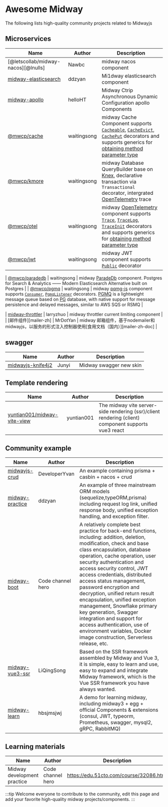 # Awesome Midway

The following lists high-quality community projects related to Midwayjs

## Microservices

| Name                                         | Author      | Description                                                                                                                                                                                         |
| -------------------------------------------- | ----------- | --------------------------------------------------------------------------------------------------------------------------------------------------------------------------------------------------- |
| [@letscollab/midway-nacos][@lnulls]          | Nawbc       | midway nacos component                                                                                                                                                                              |
| [midway-elasticsearch][midway-elasticsearch] | ddzyan      | Mi1dway elasticsearch component                                                                                                                                                                     |
| [midway-apollo][midway-apollo]               | helloHT     | Midway Ctrip Asynchronous Dynamic Configuration apollo Components                                                                                                                                   |
| [@mwcp/cache][@mwcp/cache]                   | waitingsong | midway Cache Component supports [`Cacheable`][Cacheable], [`CacheEvict`][CacheEvict], [`CachePut`][CachePut] decorators and supports generics for [obtaining method parameter type][cache-generics] |
| [@mwcp/kmore][@mwcp/kmore]                   | waitingsong | midway Database QueryBuilder base on [Knex], declarative transaction via `Transactional` decorator, intergrated [OpenTelemetry] trace                                                               |
| [@mwcp/otel][@mwcp/otel]                     | waitingsong | midway [OpenTelemetry] component supports [`Trace`][Trace], [`TraceLog`][TraceLog], [`TraceInit`][TraceInit] decorators and supports generics for [obtaining method parameter type][otel-generics]  |
| [@mwcp/jwt][@mwcp/jwt]                       | waitingsong | midway JWT component supports [`Public`][jwt-public] decorator                                                                                                                                      |


|  [@mwcp/paradedb][@mwcp/paradedb]                    | waitingsong | midway [ParadeDb] component. Postgres for Search & Analytics —— Modern Elasticsearch Alternative built on Postgres  |
| [@mwcp/pgmq][@mwcp/pgmq]                     | waitingsong | midway [pqmg-js] component supports [`Consumer`][Consumer], [`PgmqListener`][PgmqListener] decorators. [PGMQ] is a lightweight message queue based on [PG] database, with native support for message persistence and delayed messages, similar to AWS SQS or RSMQ |

| [midway-throttler][midway-throttler]         | larryzhuo   | midway throttler current limiting component                                                                                                                                                         |
| [邮件组件][mailer-zh]                        | MrDotYan    | midway 邮箱组件，基于nodemailer和midwayjs，以服务的形式注入控制器使用[食用文档（国内）][mailer-zh-doc]                                                                                              |
## swagger

| Name                                   | Author | Description             |
| -------------------------------------- | ------ | ----------------------- |
| [midwayjs-knife4j2][midwayjs-knife4j2] | Junyi  | Midway swagger new skin |

## Template rendering

| Name                                                       | Author     | Description                                                                                         |
| ---------------------------------------------------------- | ---------- | --------------------------------------------------------------------------------------------------- |
| [yuntian001/midway-vite-view][yuntian001/midway-vite-view] | yuntian001 | The midway vite server-side rendering (ssr)/client rendering (client) component supports vue3 react |

## Community example

| Name                               | Author            | Description                                                                                                                                                                                                                                                                                                                                                                                                                                                                                                                                                                                     |
| ---------------------------------- | ----------------- | ----------------------------------------------------------------------------------------------------------------------------------------------------------------------------------------------------------------------------------------------------------------------------------------------------------------------------------------------------------------------------------------------------------------------------------------------------------------------------------------------------------------------------------------------------------------------------------------------- |
| [midwayjs-crud][midwayjs-crud]     | DeveloperYvan     | An example containing prisma + casbin + nacos + crud                                                                                                                                                                                                                                                                                                                                                                                                                                                                                                                                            |
| [midway-practice][midway-practice] | ddzyan            | An example of three mainstream ORM models (sequelize,typeORM,prisma) including request log link, unified response body, unified exception handling, and exception filter.                                                                                                                                                                                                                                                                                                                                                                                                                       |
| [midway-boot][midway-boot]         | Code channel hero | A relatively complete best practice for back-end functions, including: addition, deletion, modification, check and base class encapsulation, database operation, cache operation, user security authentication and access security control, JWT access credentials, distributed access status management, password encryption and decryption, unified return result encapsulation, unified exception management, Snowflake primary key generation, Swagger integration and support for access authentication, use of environment variables, Docker image construction, Serverless release, etc. |
| [midway-vue3-ssr][midway-vue3-ssr] | LiQingSong        | Based on the SSR framework assembled by Midway and Vue 3, it is simple, easy to learn and use, easy to expand and integrate Midway framework, which is the Vue SSR framework you have always wanted.                                                                                                                                                                                                                                                                                                                                                                                            |
| [midway-learn][midway-learn]       | hbsjmsjwj         | A demo for learning midway, including midway3 + egg + official Components & extensions (consul, JWT, typeorm, Prometheus, swagger, mysql2, gRPC, RabbitMQ)                                                                                                                                                                                                                                                                                                                                                                                                                                      |

## Learning materials

| Name                        | Author            | Description                             |
| --------------------------- | ----------------- | --------------------------------------- |
| Midway development practice | Code channel hero | https://edu.51cto.com/course/32086.html |


:::tip
Welcome everyone to contribute to the community, edit this page and add your favorite high-quality midway projects/components.
:::


[midway-elasticsearch]: https://github.com/ddzyan/midway-elasticsearch
[midway-apollo]: https://github.com/helloHT/midway-apollo
[@letscollab/midway-nacos]: https://github.com/deskbtm-letscollab/midway-nacos
[@mwcp/kmore]: https://github.com/waitingsong/kmore

[@mwcp/cache]: https://github.com/waitingsong/midway-components/tree/main/packages/cache
[Cacheable]: https://github.com/waitingsong/midway-components/blob/main/packages/cache/README.md#cacheable-decorator
[CacheEvict]: https://github.com/waitingsong/midway-components/blob/main/packages/cache/README.md#cacheevict-decorator
[CachePut]: https://github.com/waitingsong/midway-components/blob/main/packages/cache/README.md#cacheput-decorator

[@mwcp/otel]: https://github.com/waitingsong/midway-components/tree/main/packages/otel
[Trace]: https://github.com/waitingsong/midway-components/tree/main/packages/otel#trace-decorator
[TraceLog]: https://github.com/waitingsong/midway-components/tree/main/packages/otel#tracelog-decorator
[TraceInit]: https://github.com/waitingsong/midway-components/tree/main/packages/otel#traceinit-decorator
[otel-generics]: https://github.com/waitingsong/midway-components/tree/main/packages/otel#auto-parameter-type-of-keygenerator-from-generics
[otel-generics-cn]: https://github.com/waitingsong/midway-components/blob/main/packages/otel/README.zh-CN.md#%E4%BB%8E%E6%B3%9B%E5%9E%8B%E5%8F%82%E6%95%B0%E8%87%AA%E5%8A%A8%E8%8E%B7%E5%8F%96%E6%96%B9%E6%B3%95%E8%B0%83%E7%94%A8%E5%8F%82%E6%95%B0%E7%B1%BB%E5%9E%8B
[cache-generics]: https://github.com/waitingsong/midway-components/tree/main/packages/cache#auto-parameter-type-of-keygenerator-from-generics
[cache-generics-cn]: https://github.com/waitingsong/midway-components/blob/main/packages/cache/README.zh-CN.md#%E4%BB%8E%E6%B3%9B%E5%9E%8B%E5%8F%82%E6%95%B0%E8%87%AA%E5%8A%A8%E8%8E%B7%E5%8F%96%E6%96%B9%E6%B3%95%E8%B0%83%E7%94%A8%E5%8F%82%E6%95%B0%E7%B1%BB%E5%9E%8B

[@mwcp/jwt]: https://github.com/waitingsong/midway-components/tree/main/packages/jwt
[jwt-public]: https://github.com/waitingsong/midway-components/blob/main/packages/jwt/README.md#public-decorator

[@mwcp/paradedb]: https://github.com/waitingsong/paradedb/tree/main/packages/mwcp-paradedb
[ParadeDB]: https://www.paradedb.com/

[@mwcp/pgmq]: https://github.com/waitingsong/pgmq-js/tree/main/packages/mwcp-pgmq-js
[PGMQ]: https://tembo-io.github.io/pgmq/
[PG]: https://pigsty.cc/blog/pg/pg-eat-db-world/
[pqmg-js]: https://github.com/waitingsong/pgmq-js/tree/main/packages/pgmq-js
[Consumer]: https://github.com/waitingsong/pgmq-js/tree/main/packages/mwcp-pgmq-js#consumer-decorator
[PgmqListener]: https://github.com/waitingsong/pgmq-js/tree/main/packages/mwcp-pgmq-js#consumer-decorator

[midwayjs-knife4j2]: https://github.com/fangbao-0418/midway/tree/master/packages/swagger
[yuntian001/midway-vite-view]: https://github.com/yuntian001/midway-vite-view

[midwayjs-crud]: https://github.com/developeryvan/midwayjs-crud
[midway-practice]: https://github.com/ddzyan/midway-practice
[midway-boot]: https://github.com/bestaone/midway-boot
[midway-vue3-ssr]: https://github.com/lqsong/midway-vue3-ssr
[midway-learn]: https://github.com/hbsjmsjwj/midway-learn.git
[midway-throttler]: https://github.com/larryzhuo/midway-throttler

[Knex]: https://knexjs.org/
[OpenTelemetry]: https://github.com/open-telemetry
